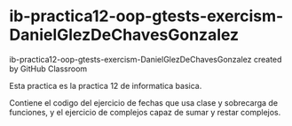 # ib-practica12-oop-gtests-exercism-DanielGlezDeChavesGonzalez
ib-practica12-oop-gtests-exercism-DanielGlezDeChavesGonzalez created by GitHub Classroom


Esta practica es la practica 12 de informatica basica.

Contiene el codigo del ejercicio de fechas que usa clase y sobrecarga de funciones, y el
ejercicio de complejos capaz de sumar y restar complejos.
